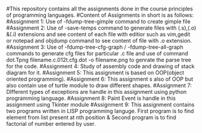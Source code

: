 #This repository contains all the assignments done in the course principles of programming languages.
#Content of Assignments in short is as follows:
#Assignment 1: Use of -fdump-tree-gimple command to create gimple file 
#Assignment 2: Use of -save-temps command to generate files with (.s),(.o) &(.i) extensions
and see content of each file with editior such as vim,gedit or notepad and objdump command to see content of file with .o extension.
#Assignment 3: Use of -fdump-tree-cfg-graph / -fdump-tree-all-graph commands to generate cfg files for particular .c file and use of command dot.Tpng filename.c.012t.cfg.dot -o filename.png to genrate the parse tree for the code.
#Assignment 4: Study of assembly code and drawing of stack diagram for it.
#Assignment 5: This assignment is based on OOP(object oriented programming).
#Assignment 6: This assignment s also of OOP but also contain use of turtle module to draw different shapes.
#Assignment 7: DIfferent types of exceptions are handle in this assignment using python programming language.
#Assignment 8: Paint Event is handle in this assignment using Tkinter module
#Assignment 9: This assignment contains two programs written in LISP programming languge. First program is to find element from list present at nth position & Second program is to find factorial of number entered by user.
